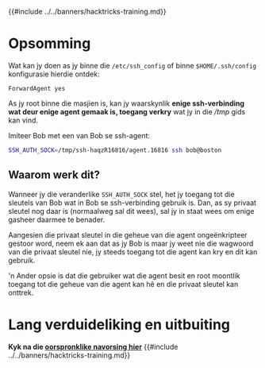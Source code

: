 {{#include ../../banners/hacktricks-training.md}}

# Opsomming

Wat kan jy doen as jy binne die `/etc/ssh_config` of binne `$HOME/.ssh/config` konfigurasie hierdie ontdek:
```
ForwardAgent yes
```
As jy root binne die masjien is, kan jy waarskynlik **enige ssh-verbinding wat deur enige agent gemaak is, toegang verkry** wat jy in die _/tmp_ gids kan vind.

Imiteer Bob met een van Bob se ssh-agent:
```bash
SSH_AUTH_SOCK=/tmp/ssh-haqzR16816/agent.16816 ssh bob@boston
```
## Waarom werk dit?

Wanneer jy die veranderlike `SSH_AUTH_SOCK` stel, het jy toegang tot die sleutels van Bob wat in Bob se ssh-verbinding gebruik is. Dan, as sy privaat sleutel nog daar is (normaalweg sal dit wees), sal jy in staat wees om enige gasheer daarmee te benader.

Aangesien die privaat sleutel in die geheue van die agent ongeënkripteer gestoor word, neem ek aan dat as jy Bob is maar jy weet nie die wagwoord van die privaat sleutel nie, jy steeds toegang tot die agent kan kry en dit kan gebruik.

'n Ander opsie is dat die gebruiker wat die agent besit en root moontlik toegang tot die geheue van die agent kan hê en die privaat sleutel kan onttrek.

# Lang verduideliking en uitbuiting

**Kyk na die [oorspronklike navorsing hier](https://www.clockwork.com/insights/ssh-agent-hijacking/)**
{{#include ../../banners/hacktricks-training.md}}
